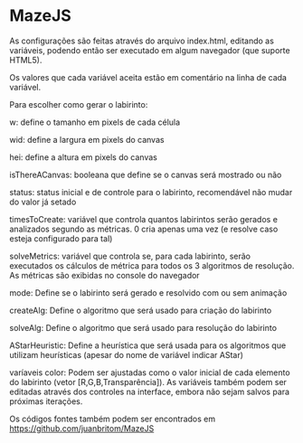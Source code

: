 # MazeJS
As configurações são feitas através do arquivo index.html, editando as variáveis, podendo então ser executado em algum navegador (que suporte HTML5).

Os valores que cada variável aceita estão em comentário na linha de cada variável.

Para escolher como gerar o labirinto:

w: define o tamanho em pixels de cada célula

wid: define a largura em pixels do canvas

hei: define a altura em pixels do canvas

isThereACanvas: booleana que define se o canvas será mostrado ou não

status: status inicial e de controle para o labirinto, recomendável não mudar do valor já setado

timesToCreate: variável que controla quantos labirintos serão gerados e analizados segundo as métricas. 0 cria apenas uma vez (e resolve caso esteja configurado para tal)

solveMetrics: variável que controla se, para cada labirinto, serão executados os cálculos de métrica para todos os 3 algoritmos de resolução.
As métricas são exibidas no console do navegador

mode: Define se o labirinto será gerado e resolvido com ou sem animação

createAlg: Define o algoritmo que será usado para criação do labirinto

solveAlg: Define o algoritmo que será usado para resolução do labirinto

AStarHeuristic: Define a heurística que será usada para os algoritmos que utilizam heurísticas (apesar do nome de variável indicar AStar)

varíaveis color: Podem ser ajustadas como o valor inicial de cada elemento do labirinto (vetor [R,G,B,Transparência]). As variáveis também podem ser editadas através dos controles na interface, embora não sejam salvos para próximas iterações.

Os códigos fontes também podem ser encontrados em https://github.com/juanbritom/MazeJS

